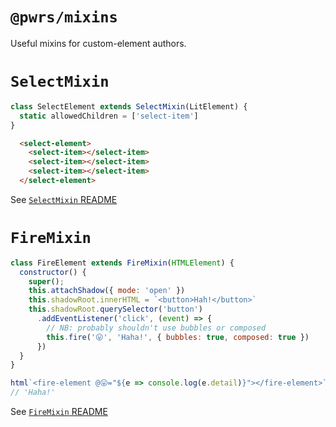# `@pwrs/mixins`

Useful mixins for custom-element authors.

# `SelectMixin`

```js
class SelectElement extends SelectMixin(LitElement) {
  static allowedChildren = ['select-item']
}
```

```html
  <select-element>
    <select-item></select-item>
    <select-item></select-item>
    <select-item></select-item>
  </select-element>
```

See [`SelectMixin` README](./src/select/README.md)

# `FireMixin`

```js
class FireElement extends FireMixin(HTMLElement) {
  constructor() {
    super();
    this.attachShadow({ mode: 'open' })
    this.shadowRoot.innerHTML = `<button>Hah!</button>`
    this.shadowRoot.querySelector('button')
      .addEventListener('click', (event) => {
        // NB: probably shouldn't use bubbles or composed
        this.fire('😛', 'Haha!', { bubbles: true, composed: true })
      })
  }
}
```

```js
html`<fire-element @😛="${e => console.log(e.detail)}"></fire-element>`;
// 'Haha!'
```

See [`FireMixin` README](./src/fire/README.md)
